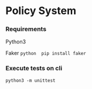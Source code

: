 # Policy System


### Requirements
Python3 

Faker 
``python 
pip install faker
``

### Execute tests on cli
``
python3 -m unittest
``